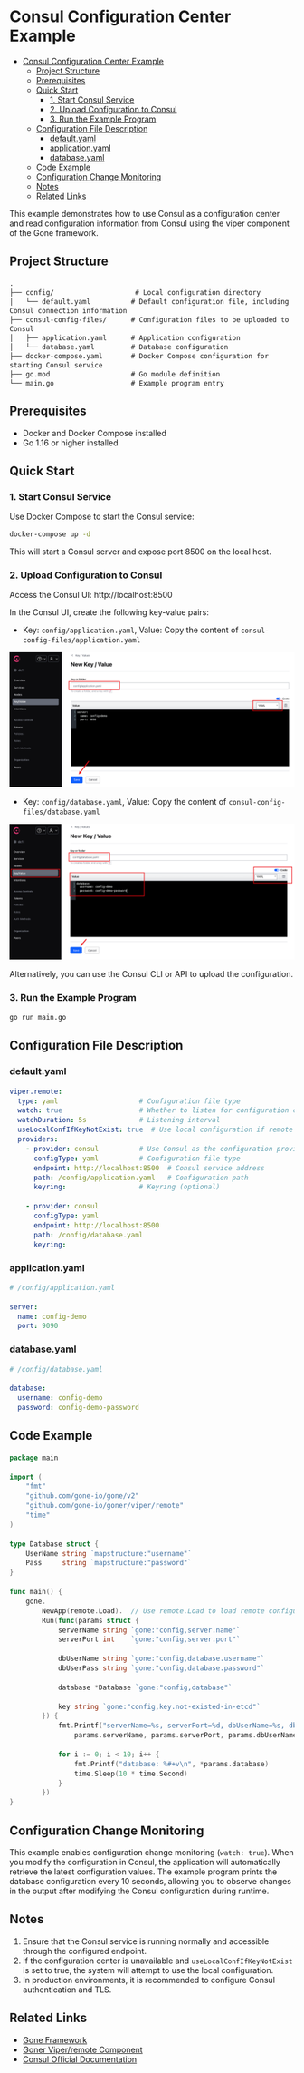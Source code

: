 # Consul Configuration Center Example

- [Consul Configuration Center Example](#consul-configuration-center-example)
  - [Project Structure](#project-structure)
  - [Prerequisites](#prerequisites)
  - [Quick Start](#quick-start)
    - [1. Start Consul Service](#1-start-consul-service)
    - [2. Upload Configuration to Consul](#2-upload-configuration-to-consul)
    - [3. Run the Example Program](#3-run-the-example-program)
  - [Configuration File Description](#configuration-file-description)
    - [default.yaml](#defaultyaml)
    - [application.yaml](#applicationyaml)
    - [database.yaml](#databaseyaml)
  - [Code Example](#code-example)
  - [Configuration Change Monitoring](#configuration-change-monitoring)
  - [Notes](#notes)
  - [Related Links](#related-links)


This example demonstrates how to use Consul as a configuration center and read configuration information from Consul using the viper component of the Gone framework.

## Project Structure

```
.
├── config/                    # Local configuration directory
│   └── default.yaml          # Default configuration file, including Consul connection information
├── consul-config-files/      # Configuration files to be uploaded to Consul
│   ├── application.yaml      # Application configuration
│   └── database.yaml         # Database configuration
├── docker-compose.yaml       # Docker Compose configuration for starting Consul service
├── go.mod                    # Go module definition
└── main.go                   # Example program entry
```

## Prerequisites

- Docker and Docker Compose installed
- Go 1.16 or higher installed

## Quick Start

### 1. Start Consul Service

Use Docker Compose to start the Consul service:

```bash
docker-compose up -d
```

This will start a Consul server and expose port 8500 on the local host.

### 2. Upload Configuration to Consul

Access the Consul UI: http://localhost:8500

In the Consul UI, create the following key-value pairs:

- Key: `config/application.yaml`, Value: Copy the content of `consul-config-files/application.yaml`

![create-application-yaml](.assets/create-application-yaml.png)

- Key: `config/database.yaml`, Value: Copy the content of `consul-config-files/database.yaml`

![create-database-yaml](.assets/create-database-yaml.png)


Alternatively, you can use the Consul CLI or API to upload the configuration.

### 3. Run the Example Program

```bash
go run main.go
```

## Configuration File Description

### default.yaml

```yaml
viper.remote:
  type: yaml                    # Configuration file type
  watch: true                   # Whether to listen for configuration changes
  watchDuration: 5s             # Listening interval
  useLocalConfIfKeyNotExist: true  # Use local configuration if remote key does not exist
  providers:
    - provider: consul          # Use Consul as the configuration provider
      configType: yaml          # Configuration file type
      endpoint: http://localhost:8500  # Consul service address
      path: /config/application.yaml   # Configuration path
      keyring:                  # Keyring (optional)

    - provider: consul
      configType: yaml
      endpoint: http://localhost:8500
      path: /config/database.yaml
      keyring:
```

### application.yaml

```yaml
# /config/application.yaml

server:
  name: config-demo
  port: 9090
```

### database.yaml

```yaml
# /config/database.yaml

database:
  username: config-demo
  password: config-demo-password
```

## Code Example

```go
package main

import (
	"fmt"
	"github.com/gone-io/gone/v2"
	"github.com/gone-io/goner/viper/remote"
	"time"
)

type Database struct {
	UserName string `mapstructure:"username"`
	Pass     string `mapstructure:"password"`
}

func main() {
	gone.
		NewApp(remote.Load).  // Use remote.Load to load remote configuration
		Run(func(params struct {
			serverName string `gone:"config,server.name"`
			serverPort int    `gone:"config,server.port"`

			dbUserName string `gone:"config,database.username"`
			dbUserPass string `gone:"config,database.password"`

			database *Database `gone:"config,database"`

			key string `gone:"config,key.not-existed-in-etcd"`
		}) {
			fmt.Printf("serverName=%s, serverPort=%d, dbUserName=%s, dbUserPass=%s, key=%s\n", 
				params.serverName, params.serverPort, params.dbUserName, params.dbUserPass, params.key)

			for i := 0; i < 10; i++ {
				fmt.Printf("database: %#+v\n", *params.database)
				time.Sleep(10 * time.Second)
			}
		})
}
```

## Configuration Change Monitoring

This example enables configuration change monitoring (`watch: true`). When you modify the configuration in Consul, the application will automatically retrieve the latest configuration values. The example program prints the database configuration every 10 seconds, allowing you to observe changes in the output after modifying the Consul configuration during runtime.

## Notes

1. Ensure that the Consul service is running normally and accessible through the configured endpoint.
2. If the configuration center is unavailable and `useLocalConfIfKeyNotExist` is set to true, the system will attempt to use the local configuration.
3. In production environments, it is recommended to configure Consul authentication and TLS.

## Related Links

- [Gone Framework](https://github.com/gone-io/gone)
- [Goner Viper/remote Component](../../../viper/remote)
- [Consul Official Documentation](https://www.consul.io/docs)